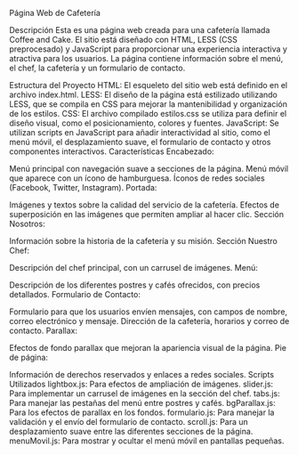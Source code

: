 Página Web de Cafetería

Descripción
Esta es una página web creada para una cafetería llamada Coffee and Cake. El sitio está diseñado con HTML, LESS (CSS preprocesado) y JavaScript para proporcionar una experiencia interactiva y atractiva para los usuarios. La página contiene información sobre el menú, el chef, la cafetería y un formulario de contacto.

Estructura del Proyecto
HTML: El esqueleto del sitio web está definido en el archivo index.html.
LESS: El diseño de la página está estilizado utilizando LESS, que se compila en CSS para mejorar la mantenibilidad y organización de los estilos.
CSS: El archivo compilado estilos.css se utiliza para definir el diseño visual, como el posicionamiento, colores y fuentes.
JavaScript: Se utilizan scripts en JavaScript para añadir interactividad al sitio, como el menú móvil, el desplazamiento suave, el formulario de contacto y otros componentes interactivos.
Características
Encabezado:

Menú principal con navegación suave a secciones de la página.
Menú móvil que aparece con un ícono de hamburguesa.
Íconos de redes sociales (Facebook, Twitter, Instagram).
Portada:

Imágenes y textos sobre la calidad del servicio de la cafetería.
Efectos de superposición en las imágenes que permiten ampliar al hacer clic.
Sección Nosotros:

Información sobre la historia de la cafetería y su misión.
Sección Nuestro Chef:

Descripción del chef principal, con un carrusel de imágenes.
Menú:

Descripción de los diferentes postres y cafés ofrecidos, con precios detallados.
Formulario de Contacto:

Formulario para que los usuarios envíen mensajes, con campos de nombre, correo electrónico y mensaje.
Dirección de la cafetería, horarios y correo de contacto.
Parallax:

Efectos de fondo parallax que mejoran la apariencia visual de la página.
Pie de página:

Información de derechos reservados y enlaces a redes sociales.
Scripts Utilizados
lightbox.js: Para efectos de ampliación de imágenes.
slider.js: Para implementar un carrusel de imágenes en la sección del chef.
tabs.js: Para manejar las pestañas del menú entre postres y cafés.
bgParallax.js: Para los efectos de parallax en los fondos.
formulario.js: Para manejar la validación y el envío del formulario de contacto.
scroll.js: Para un desplazamiento suave entre las diferentes secciones de la página.
menuMovil.js: Para mostrar y ocultar el menú móvil en pantallas pequeñas.
